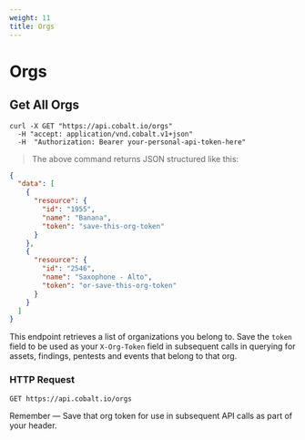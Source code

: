 ```yaml
---
weight: 11
title: Orgs
---
```


# Orgs

## Get All Orgs

```shell
curl -X GET "https://api.cobalt.io/orgs" 
  -H "accept: application/vnd.cobalt.v1+json" 
  -H  "Authorization: Bearer your-personal-api-token-here"
```

> The above command returns JSON structured like this:

```json
{
  "data": [
    {
      "resource": {
        "id": "1955",
        "name": "Banana",
        "token": "save-this-org-token"
      }
    },
    {
      "resource": {
        "id": "2546",
        "name": "Saxophone - Alto",
        "token": "or-save-this-org-token"
      }
    }
  ]
}
```

This endpoint retrieves a list of organizations you belong to. Save the `token` field to be used as your `X-Org-Token` field in subsequent calls in querying for assets, findings, pentests and events that belong to that org. 


### HTTP Request

`GET https://api.cobalt.io/orgs`

<!---
### Query Parameters

Parameter | Default | Description
--------- | ------- | -----------
include_cats | false | If set to true, the result will also include cats.
available | true | If set to false, the result will include kittens that have already been adopted.
-->

<aside class="success">
Remember — Save that org token for use in subsequent API calls as part of your header.
</aside>
